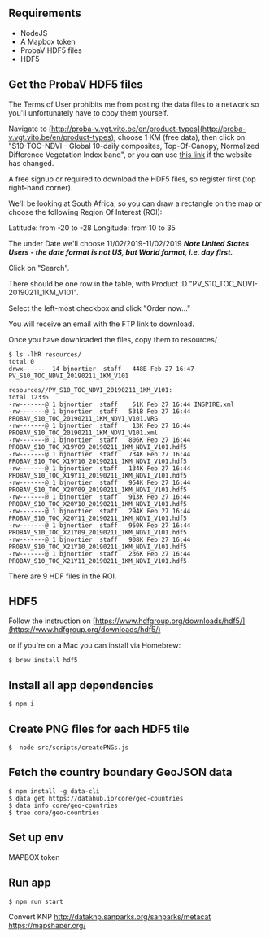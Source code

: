 

## Requirements

- NodeJS
- A Mapbox token
- ProbaV HDF5 files
- HDF5

## Get the ProbaV HDF5 files

The Terms of User prohibits me from posting the data files to a network so you'll unfortunately have to copy them yourself.

Navigate to [http://proba-v.vgt.vito.be/en/product-types](http://proba-v.vgt.vito.be/en/product-types), choose 1 KM (free data), then click on "S10-TOC-NDVI - Global 10-daily composites, Top-Of-Canopy, Normalized Difference Vegetation Index band", or you can use [this link](http://www.vito-eodata.be/PDF/portal/Application.html#Browse;Root=581615;Collection=1000109;Time=NORMAL,NORMAL,-1,,,-1,,) if the website has changed.

A free signup or required to download the HDF5 files, so register first (top right-hand corner).

We'll be looking at South Africa, so you can draw a rectangle on the map or choose the following Region Of Interest (ROI):

Latitude: from -20 to -28
Longitude: from 10 to 35

The under Date we'll choose 11/02/2019-11/02/2019 ***Note United States Users - the date format is not US, but World format, i.e. day first.***

Click on "Search".

There should be one row in the table, with Product ID "PV_S10_TOC_NDVI-20190211_1KM_V101".

Select the left-most checkbox and click "Order now..."

You will receive an email with the FTP link to download.

Once you have downloaded the files, copy them to resources/

```
$ ls -lhR resources/
total 0
drwx------  14 bjnortier  staff   448B Feb 27 16:47 PV_S10_TOC_NDVI_20190211_1KM_V101

resources//PV_S10_TOC_NDVI_20190211_1KM_V101:
total 12336
-rw-------@ 1 bjnortier  staff    51K Feb 27 16:44 INSPIRE.xml
-rw-------@ 1 bjnortier  staff   531B Feb 27 16:44 PROBAV_S10_TOC_20190211_1KM_NDVI_V101.VRG
-rw-------@ 1 bjnortier  staff    13K Feb 27 16:44 PROBAV_S10_TOC_20190211_1KM_NDVI_V101.xml
-rw-------@ 1 bjnortier  staff   806K Feb 27 16:44 PROBAV_S10_TOC_X19Y09_20190211_1KM_NDVI_V101.hdf5
-rw-------@ 1 bjnortier  staff   734K Feb 27 16:44 PROBAV_S10_TOC_X19Y10_20190211_1KM_NDVI_V101.hdf5
-rw-------@ 1 bjnortier  staff   134K Feb 27 16:44 PROBAV_S10_TOC_X19Y11_20190211_1KM_NDVI_V101.hdf5
-rw-------@ 1 bjnortier  staff   954K Feb 27 16:44 PROBAV_S10_TOC_X20Y09_20190211_1KM_NDVI_V101.hdf5
-rw-------@ 1 bjnortier  staff   913K Feb 27 16:44 PROBAV_S10_TOC_X20Y10_20190211_1KM_NDVI_V101.hdf5
-rw-------@ 1 bjnortier  staff   294K Feb 27 16:44 PROBAV_S10_TOC_X20Y11_20190211_1KM_NDVI_V101.hdf5
-rw-------@ 1 bjnortier  staff   950K Feb 27 16:44 PROBAV_S10_TOC_X21Y09_20190211_1KM_NDVI_V101.hdf5
-rw-------@ 1 bjnortier  staff   908K Feb 27 16:44 PROBAV_S10_TOC_X21Y10_20190211_1KM_NDVI_V101.hdf5
-rw-------@ 1 bjnortier  staff   236K Feb 27 16:44 PROBAV_S10_TOC_X21Y11_20190211_1KM_NDVI_V101.hdf5
```

There are 9 HDF files in the ROI.

## HDF5

Follow the instruction on [https://www.hdfgroup.org/downloads/hdf5/](https://www.hdfgroup.org/downloads/hdf5/)

or if you're on a Mac you can install via Homebrew:

```$ brew install hdf5```

## Install all app dependencies

```$ npm i```

## Create PNG files for each HDF5 tile

```$  node src/scripts/createPNGs.js```


## Fetch the country boundary GeoJSON data

```
$ npm install -g data-cli
$ data get https://datahub.io/core/geo-countries
$ data info core/geo-countries
$ tree core/geo-countries
```

## Set up env

MAPBOX token

## Run app

```
$ npm run start
```

Convert KNP
http://dataknp.sanparks.org/sanparks/metacat
https://mapshaper.org/
